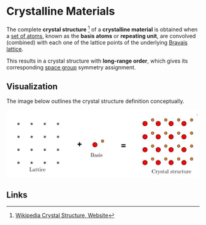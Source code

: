 # Crystalline Materials

The complete **crystal structure** [^1] of a **crystalline material** is obtained when a [set of atoms](../../properties-directory/structural/basis.md), known as the **basis atoms** or **repeating unit**, are convolved (combined) with each one of the lattice points of the underlying [Bravais lattice](../../properties-directory/structural/lattice.md). 

This results in a crystal structure with **long-range order**, which gives its corresponding [space group](../../properties-directory/structural/symmetry.md#space-group) symmetry assignment.

## Visualization

The image below outlines the crystal structure definition conceptually.

![Crystal Structure](../../images/materials/crystal_structure.jpg "Crystal Structure")

## Links

[^1]: [Wikipedia Crystal Structure, Website](https://en.wikipedia.org/wiki/Crystal_structure)
